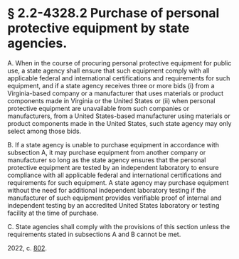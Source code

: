 # § 2.2-4328.2 Purchase of personal protective equipment by state agencies.

<p>A. When in the course of procuring personal protective equipment for public use, a state agency shall ensure that such equipment comply with all applicable federal and international certifications and requirements for such equipment, and if a state agency receives three or more bids (i) from a Virginia-based company or a manufacturer that uses materials or product components made in Virginia or the United States or (ii) when personal protective equipment are unavailable from such companies or manufacturers, from a United States-based manufacturer using materials or product components made in the United States, such state agency may only select among those bids.</p><p>B. If a state agency is unable to purchase equipment in accordance with subsection A, it may purchase equipment from another company or manufacturer so long as the state agency ensures that the personal protective equipment are tested by an independent laboratory to ensure compliance with all applicable federal and international certifications and requirements for such equipment. A state agency may purchase equipment without the need for additional independent laboratory testing if the manufacturer of such equipment provides verifiable proof of internal and independent testing by an accredited United States laboratory or testing facility at the time of purchase.</p><p>C. State agencies shall comply with the provisions of this section unless the requirements stated in subsections A and B cannot be met.</p><p>2022, c. <a href='http://lis.virginia.gov/cgi-bin/legp604.exe?221+ful+CHAP0802'>802</a>.</p>